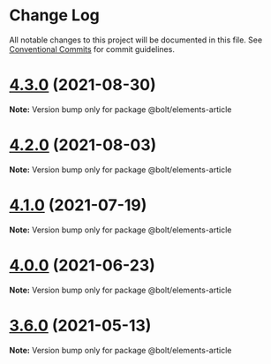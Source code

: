 # Change Log

All notable changes to this project will be documented in this file.
See [Conventional Commits](https://conventionalcommits.org) for commit guidelines.

# [4.3.0](https://github.com/boltdesignsystem/bolt/tree/master/packages/elements/bolt-article/compare/v4.2.3...v4.3.0) (2021-08-30)

**Note:** Version bump only for package @bolt/elements-article





# [4.2.0](https://github.com/boltdesignsystem/bolt/tree/master/packages/elements/bolt-article/compare/v4.1.1...v4.2.0) (2021-08-03)

**Note:** Version bump only for package @bolt/elements-article





# [4.1.0](https://github.com/boltdesignsystem/bolt/tree/master/packages/elements/bolt-article/compare/v4.0.2...v4.1.0) (2021-07-19)

**Note:** Version bump only for package @bolt/elements-article





# [4.0.0](https://github.com/boltdesignsystem/bolt/tree/master/packages/elements/bolt-article/compare/v4.0.0-beta-4...v4.0.0) (2021-06-23)

**Note:** Version bump only for package @bolt/elements-article





# [3.6.0](https://github.com/boltdesignsystem/bolt/tree/master/packages/elements/bolt-article/compare/v3.5.4...v3.6.0) (2021-05-13)

**Note:** Version bump only for package @bolt/elements-article
